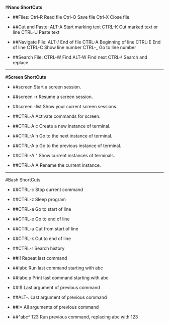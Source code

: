 #**Nano ShortCuts**
* ##Files:
	Ctrl-R Read file
	Ctrl-O Save file
	Ctrl-X Close file
	
* ##Cut and Paste:
	ALT-A Start marking text
	CTRL-K Cut marked text or line
	CTRL-U Paste text
	
* ##Navigate File:
	ALT-/ End of file
	CTRL-A Beginning of line
	CTRL-E End of line
	CTRL-C Show line number
	CTRL-_ Go to line number

* ##Search File:
	CTRL-W Find
	ALT-W Find next
	CTRL-\ Search and replace

***

#**Screen ShortCuts**

* ##screen
	Start a screen session.
	
* ##screen -r
	Resume a screen session.

* ##screen -list
	Show your current screen sessions.
	
* ##CTRL-A
	Activate commands for screen.

* ##CTRL-A c
	Create a new instance of terminal.
	
* ##CTRL-A n
	Go to the next instance of terminal.
	
* ##CTRL-A p
	Go to the previous instance of terminal.
	
* ##CTRL-A "
	Show current instances of terminals.
	
* ##CTRL-A A
	Rename the current instance.

***

#Bash ShortCuts

* ##CTRL-c 
	Stop current command

* ##CTRL-z 
	Sleep program

* ##CTRL-a 
	Go to start of line

* ##CTRL-e 
	Go to end of line

* ##CTRL-u 
	Cut from start of line

* ##CTRL-k 
	Cut to end of line

* ##CTRL-r 
	Search history

* ##!! 
	Repeat last command

* ##!abc 
	Run last command starting with abc

* ##!abc:p 
	Print last command starting with abc

* ##!$ 
	Last argument of previous command

* ##ALT-.
	Last argument of previous command

* ##!* 
	All arguments of previous command
	
* ##^abc^ 123
	Run previous command, replacing abc with 123